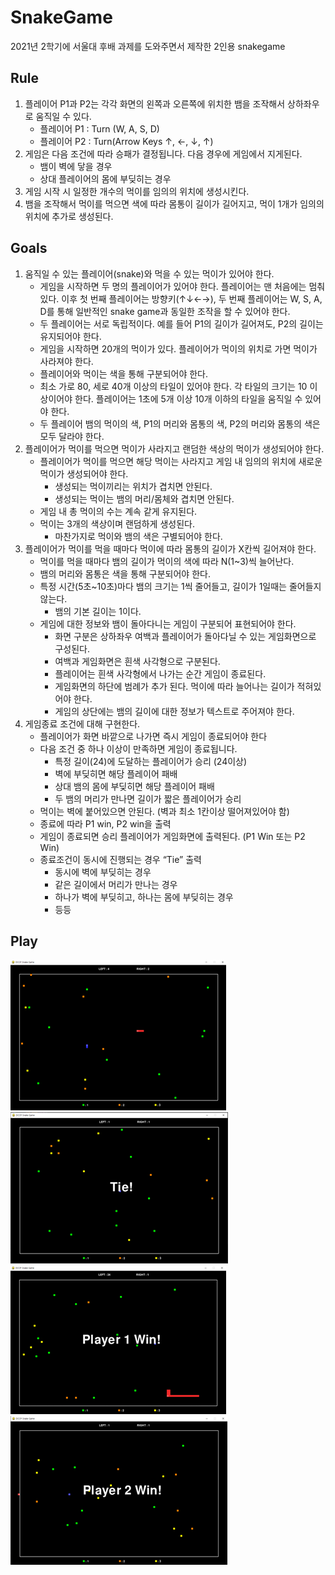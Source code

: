 # SnakeGame
2021년 2학기에 서울대 후배 과제를 도와주면서 제작한 2인용 snakegame
## Rule
1. 플레이어 P1과 P2는 각각 화면의 왼쪽과 오른쪽에 위치한 뱀을 조작해서 상하좌우로 움직일 수 있다. 
	- 플레이어 P1 : Turn (W, A, S, D) 
	- 플레이어 P2 : Turn(Arrow Keys ↑, ←, ↓, ↑)
2. 게임은 다음 조건에 따라 승패가 결정됩니다. 다음 경우에 게임에서 지게된다.
	- 뱀이 벽에 닿을 경우 
	- 상대 플레이어의 몸에 부딪히는 경우
3. 게임 시작 시 일정한 개수의 먹이를 임의의 위치에 생성시킨다. 
4. 뱀을 조작해서 먹이를 먹으면 색에 따라 몸통이 길이가 길어지고, 먹이 1개가 임의의 위치에 추가로 생성된다.
## Goals
1. 움직일 수 있는 플레이어(snake)와 먹을 수 있는 먹이가 있어야 한다.
    - 게임을 시작하면 두 명의 플레이어가 있어야 한다. 플레이어는 맨 처음에는 멈춰있다. 이후 첫 번째 플레이어는 방향키(↑↓←→),   두 번째 플레이어는 W, S, A, D를 통해 일반적인 snake game과 동일한 조작을 할 수 있어야 한다. 
    - 두 플레이어는 서로 독립적이다. 예를 들어 P1의 길이가 길어져도, P2의 길이는 유지되어야 한다.
    - 게임을 시작하면 20개의 먹이가 있다. 플레이어가 먹이의 위치로 가면 먹이가 사라져야 한다. 
    - 플레이어와 먹이는 색을 통해 구분되어야 한다. 
    - 최소 가로 80, 세로 40개 이상의 타일이 있어야 한다. 각 타일의 크기는 10 이상이어야 한다.   플레이어는 1초에 5개 이상 10개 이하의 타일을 움직일 수 있어야 한다. 
    - 두 플레이어 뱀의 먹이의 색, P1의 머리와 몸통의 색, P2의 머리와 몸통의 색은 모두 달라야 한다.
2. 플레이어가 먹이를 먹으면 먹이가 사라지고 랜덤한 색상의 먹이가 생성되어야 한다. 
    - 플레이어가 먹이를 먹으면 해당 먹이는 사라지고 게임 내 임의의 위치에 새로운 먹이가 생성되어야 	한다. 
        - 생성되는 먹이끼리는 위치가 겹치면 안된다.
		- 생성되는 먹이는 뱀의 머리/몸체와 겹치면 안된다. 
	- 게임 내 총 먹이의 수는 계속 같게 유지된다. 
	- 먹이는 3개의 색상이며 랜덤하게 생성된다. 
		- 마찬가지로 먹이와 뱀의 색은 구별되어야 한다. 
3. 플레이어가 먹이를 먹을 때마다 먹이에 따라 몸통의 길이가 X칸씩 길어져야 한다. 
	- 먹이를 먹을 때마다 뱀의 길이가 먹이의 색에 따라 N(1~3)씩 늘어난다.
	- 뱀의 머리와 몸통은 색을 통해 구분되어야 한다.
	- 특정 시간(5초~10초)마다 뱀의 크기는 1씩 줄어들고, 길이가 1일때는 줄어들지 않는다.
		- 뱀의 기본 길이는 1이다.
	- 게임에 대한 정보와 뱀이 돌아다니는 게임이 구분되어 표현되어야 한다. 
		- 화면 구분은 상하좌우 여백과 플레이어가 돌아다닐 수 있는 게임화면으로 구성된다. 
		- 여백과 게임화면은 흰색 사각형으로 구분된다. 
		- 플레이어는 흰색 사각형에서 나가는 순간 게임이 종료된다. 
		- 게임화면의 하단에 범례가 추가 된다. 먹이에 따라 늘어나는 길이가 적혀있어야 한다.
		- 게임의 상단에는 뱀의 길이에 대한 정보가 텍스트로 주어져야 한다. 
4. 게임종료 조건에 대해 구현한다. 
	- 플레이어가 화면 바깥으로 나가면 즉시 게임이 종료되어야 한다
	- 다음 조건 중 하나 이상이 만족하면 게임이 종료됩니다.
		- 특정 길이(24)에 도달하는 플레이어가 승리 (24이상) 
		- 벽에 부딪히면 해당 플레이어 패배 
		- 상대 뱀의 몸에 부딪히면 해당 플레이어 패배 
		- 두 뱀의 머리가 만나면 길이가 짧은 플레이어가 승리 
	- 먹이는 벽에 붙어있으면 안된다. (벽과 최소 1칸이상 떨어져있어야 함) 
	- 종료에 따라 P1 win, P2 win을 출력 
	- 게임이 종료되면 승리 플레이어가 게임화면에 출력된다. (P1 Win 또는 P2 Win)
	- 종료조건이 동시에 진행되는 경우 “Tie” 출력 
		- 동시에 벽에 부딪히는 경우 
		- 같은 길이에서 머리가 만나는 경우 
		- 하나가 벽에 부딪히고, 하나는 몸에 부딪히는 경우 
		- 등등 
## Play
![moving](./img/moving.png)![tie](./img/tie.png)
![player1_win](./img/player1_wins.png)![player2_win](./img/player2_wins.png)
